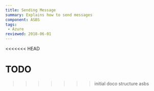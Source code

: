 ```yaml
---
title: Sending Message
summary: Explains how to send messages
component: ASBS
tags:
 - Azure
reviewed: 2018-06-01
---
```

<<<<<<< HEAD

TODO
=======
>>>>>>> initial doco structure asbs
